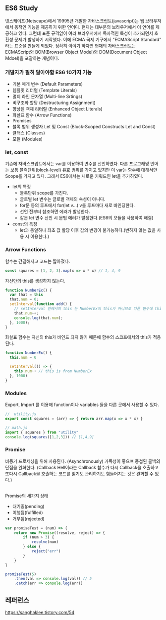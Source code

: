 ## ES6 Study
넷스케이프(Netscape)에서 19995년 개발한 자바스크립트(javascript)는 웹 브라우저에서 동적인 기능을 제공하기 위한 언어다. 현재는 대부분의 브라우저에서 이 언어를 제공하고 있다. 그런데 표준 규격없이 여러 브라우저에서 독자적인 특성이 추가되면서 호환성 문제가 발생하기 시작했다. 이에 ECMA 국제 기구에서 "ECMAScript Standard" 라는 표준을 만들게 되었다. 정확히 이야기 하자면 현재의 자바스크립트는 ECMAScript와 BOM(Browser Object Model)와 DOM(Document Object Mdoel)을 포괄하는 개념이다.

<h3>개발자가 필히 알아야할 ES6 10가지 기능</h3>
<ul>
  <li>기본 매개 변수 (Default Parameters)</li>
  <li>템플릿 리터럴 (Template Literals)</li>
  <li>멀티 라인 문자열 (Multi-line Srtings)</li>
  <li>비구조화 할당 (Destructuring Assignment)</li>
  <li>향상된 객체 리터럴 (Enhanced Object Literals)</li>
  <li>화살표 함수 (Arrow Functions)</li>
  <li>Promises</li>
  <li>블록 범위 생성자 Let 및 Const (Block-Scoped Constructs Let and Const)</li>
  <li>클래스 (Classes)</li>
  <li>모듈 (Modules)</li>
</ul>

<h3>let, const</h3>

기존에 자바스크립트에서는 var를 이용하여 변수를 선언하였다. 다른 프로그래밍 언어는 보통 블럭단위(block-level) 유효 범위를 가지고 있지만 이 var는 함수에 대해서만 Scope를 가지고 있다. 그래서 ES6에서는 새로운 키워드인 let을 추가하였다.

<ul>
  <li>
    let의 특징
    <ul>
      <li>블록단위 scope를 가진다.</li>
      <li>글로벌 let 변수는 글로벌 객체의 속성이 아니다.</li>
      <li>for문 등의 루프에서 for(let v...) v를 루프마다 새로 바인딩한다.</li>
      <li>선언 전부터 참조하면 에러가 발생한다.</li>
      <li>같은 let 변수 선언 시 문법 에러가 발생한다.(ES6의 모듈을 사용하여 해결)</li>
    </ul>
  </li>
  <li>
    const의 특징
    <ul>
      <li>let과 동일하나 최초 값 할당 이후 값의 변경이 불가능하다.(변하지 않는 값을 사용 시 이용한다.)</li>
    </ul>
  </li>
</ul>

<h3>Arrow Functions</h3>

함수는 간결해지고 코드는 짧아졌다.
```javascript
const squares = [1, 2, 3].map(x => x * x) // 1, 4, 9
```
자신만의 this를 생성하지 않는다.
```javascript
function NumberEx() {
  var that = this
  that.num = 0;
  setInterval(function add() {
    // setInterval 안에서의 this 는 NumberEx의 this가 아니므로 다른 변수에 this를 지정하여 사용한다.
    that.num++;
    console.log(that.num);
  }, 1000);
}
```
화살표 함수는 자신의 this가 바인드 되지 않기 때문에 함수의 스코프에서의 this가 적용된다.
```javascript
function NumberEx() {
  this.num = 0

  setInterval(() => {
    this.num++ // this is from NumberEx
  }, 1000)
}
```

<h3>Modules</h3>

Export, Import 를 이용해 function이나 variables 들을 다른 곳에서 사용할 수 있다.

```javascript
//  utility.js
export const squares = (arr) => { return arr.map(x => x * x) }

// math.js
import { squares } from "utility"
console.log(squares([1,2,3])) // [1,4,9]
```

<h3>Promise</h3>

비동기 프로세싱을 위해 사용된다. (Asynchronously) 가독성이 좋으며 중첩된 콜백의 단점을 완화한다.
(Callback Hell이라는 Callback 함수가 다시 Callback을 호출하고 또다시 Callback을 호출하는 코드를 읽기도 관리하기도 힘들어지는 것은 완화할 수 있다.)<br><br>

Promise의 세가지 상태
<ul>
  <li>대기중(pending)</li>
  <li>이행됨(fulfilled)</li>
  <li>거부됨(rejected)</li>
</ul>

```javascript
var promiseTest = (num) => {
    return new Promise((resolve, reject) => {
        if (num > 3) {
            resolve(num)
        } else {
            reject("err")
        }
    }
}

promiseTest(5)
    .then(val => console.log(val)) // 5
    .catch(err => console.log(err))
```

## 레퍼런스
https://sanghaklee.tistory.com/54

